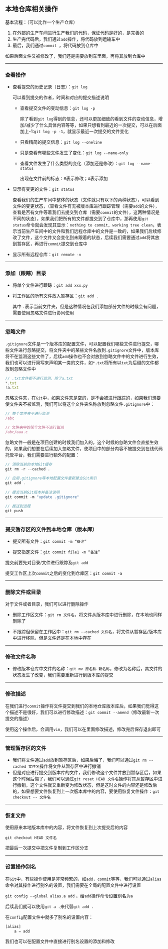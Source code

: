 ## 本地仓库相关操作

基本流程：（可以比作一个生产仓库）

1. 在外部的生产车间进行生产我们的代码，保证代码是好的，是完善的
2. 生产完代码后，我们通过`add`操作，将代码放到运输车中
3. 最后，我们通过`commit `，将代码放到仓库中

如果后面文件又被修改了，我们还是需要放到车里面，再将其放到仓库中

***

### 查看操作

- 查看提交的历史记录（日志）：`git log`

  可以看到提交的作者，时间和对应的提交描述说明

  - 查看提交文件的变动信息：`git log -p`

    除了看到`git log`得到的信息，还可以更加细致的看到文件的变动信息，增加/减少了什么具体内容等等，如果只想看到最近的一次提交，可以在后面加上-1:`git log -p -1`，就显示最近一次提交的文件变化

  - 只看精简的提交信息：`git log --oneline`

  - 只是查看有哪些文件发生了变化：`git log --name-only`

  - 查看文件发生了什么类型的变化（添加还是修改）：`git log --name-status`

    出现在文件前的标志：`M`表示修改；`A`表示添加

- 显示有变更的文件：`git status`

  查看我们的生产车间中整体的状态（文件就只有以下的两种状态），可以看到文件的变更状态，（查看文件有无被版本库进行跟踪管理（需要`add`的文件），查看是否有文件等着我们去提交到仓库（需要`commit`的文件），这两种情况是不同的状态），如果我们把所有的文件都提交到了仓库中，那再使用`git status`命令就会发现其显示：`nothing to commit, working tree clean`，表示当前生产车间中的文件和我们远程仓库中的文件是一致的，如果我们后续修改了文件，这个文件又会变化到未跟着的状态，后续我们需要通过`add`将其放到暂存区，再进行`commit`提交到仓库中

- 显示所有远程仓库：`git remote -v`

***

### 添加（跟踪）目录

- 将单个文件进行跟踪：`git add xxx.py`

- 将工作区的所有文件放入暂存区：`git add .`

  其中 `.`表示当前文件夹，但是这种情况在我们添加部分文件的时候会有问题，需要使用忽略文件进行协同使用

***

### 忽略文件

`.gitignore`文件是一个版本库的配置文件，可以配置我们哪些文件进行提交，哪些文件进行忽略提交，将文件夹中的某些文件名放到`.gitignore`文件中，版本库将不在监测这些文件了，后续`add`操作也不会对放到忽略文件中的文件进行生效，我们也可以进行简写来声明某一类的文件，如`*.txt`将所有以`txt`为后缀的文件都放到忽略文件中

```js
// .txt文件都不进行监测，除了a.txt
*.txt
!a.txt
```

忽略文件夹，在`Git`中，如果文件夹是空的，是不会被进行跟踪的，如果我们想要使文件夹不被监测，我们可以将这个文件夹名称放到忽略文件`.gitignore`中：

```js
// 整个文件夹不进行监测
/abc

// 文件夹中的某个文件不进行监测
/abc/aaa.c
```

忽略文件一般是在项目创建的时候我们加入的，这个时候的忽略文件会直接生效的，如果我们想要在后续加入忽略文件，使项目中的部分内容不被提交到在线代码托管平台，我们需要进行额外的配置：

```js
// 清除当前的本地Git缓存
git rm -r --cached .
 
// 应用.gitignore等本地配置文件重新建立Git索引
git add .
 
// 提交当前Git版本并备注说明
git commit -m "update .gitignore"

// 推送到远程
git push
```

***

### 提交暂存区的文件到本地仓库（版本库）

- 提交所有文件：`git commit -m “备注”`


- 提交指定文件：`git commit file1 -m “备注”`


提交前要先对目录/文件进行跟踪及`git add`

提交工作区上次`commit`之后的变化到仓库区：`git commit -a`

***

### 删除文件或目录

对于文件或者目录，我们可以进行删除操作

- 删除工作区文件：`git rm 文件名`，将文件从版本库中进行删除，在本地也同样删除了


- 不跟踪但保留在工作区中：`git rm --cached 文件名`，将文件从暂存区/版本库中进行移除，但是文件还是在本地中存在

***

### 修改文件名称

- 修改版本仓库中文件的名称：`git mv 原名称 新名称`，修改为名称后，其文件的状态发生了改变，我们需要重新进行到版本库的提交

***

### 修改描述

在我们进行`commit`操作将文件提交到我们的本地仓库版本库后，如果我们觉得这个描述不是很好，我们可以进行修改描述：`git commit --amend`（修改最新一次提交的描述）

使用这个操作后，会调用`vim`，我们可以在里面修改描述，修改完后保存退出即可

***

### 管理暂存区的文件

- 我们将文件通过`add`放到暂存区后，如果后悔了，我们可以通过`git rm --cached 文件名`操作将文件从暂存区中进行撤销
- 但是对应进行提交到版本库的文件，我们修改这个文件并放到暂存区后，如果这个时候后悔了，我们可以通过`git reset HEAD 文件名`操作将其从暂存区中进行撤销，这个文件就又重新变为修改状态，但是这时文件的内容还是修改后的，如果想要文件恢复到上一次版本库中的内容，要使用恢复文件操作：`git checkout -- 文件名`

***

### 恢复文件

使用原来本地版本库中的内容，将文件恢复到上次提交后的内容

`git checkout HEAD 文件名`

把最后一次提交中把文件复制到工作区分支

***

### 设置操作别名

在`Git`中，有些操作使用是非常频繁的，如`add`，`commit`等等，我们可以通过`alias`命令对其操作进行别名的设置，我们需要在全局的配置文件中进行设置

`git config --global alias.a add` ，给`add`操作命令设置别名为`a`

后续我们就可以使用`git a .`来代替`git add .`

在`config`配置文件中就多了别名的设置内容：

```js
[alias]
	a = add
```

我们也可以在配置文件中直接进行别名设置的添加和修改

